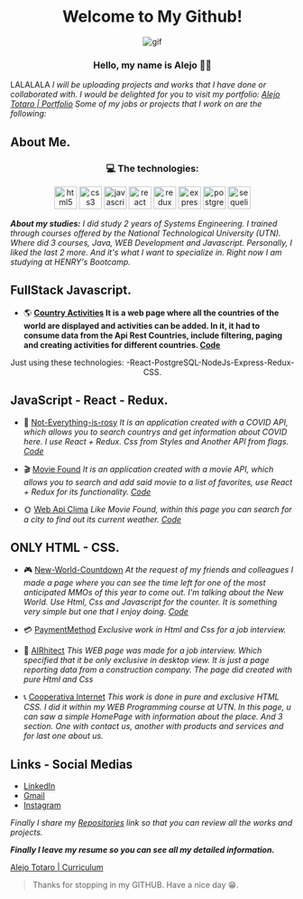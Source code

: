 
<h1 align="center"> Welcome to My Github! </h1>
<p align="center">
<img src="https://media.giphy.com/media/3o6ZtpxSZbQRRnwCKQ/giphy.gif" alt="gif"/>
<p>
 
 
 <h3 align="center"> Hello, my name is Alejo 🤙🏽</h3>
 
 
 LALALALA
*I will be uploading projects and works that I have done or collaborated with.
I would be delighted for you to visit my portfolio: [Alejo Totaro | Portfolio](https://alejo-totaro-portfolio.netlify.app/)
Some of my jobs or projects that I work on are the following:* 

 ## About Me.

<h3 align="center">💻  The technologies:  </h3>

<p align="center">
  <img src="https://api.iconify.design/vscode-icons:file-type-html.svg" alt="html5" height="40" width="40"/>
  <img src="https://api.iconify.design/vscode-icons:file-type-css.svg" alt="css3" height="40" width="40"/>
  <img src="https://api.iconify.design/logos:javascript.svg" alt="javascript" height="40" width="40"/>
  <img src="https://api.iconify.design/logos:react.svg" alt="react" height="40" width="40"/>
  <img src="https://api.iconify.design/logos:redux.svg" alt="redux" height="40" width="40"/>  
  <img src="https://api.iconify.design/simple-icons:express.svg" alt="express" height="40" width="40"/>  
  <img src="https://api.iconify.design/logos:postgresql.svg" alt="postgreSQL" height="40" width="40"/> 
  <img src="https://api.iconify.design/logos:sequelize.svg" alt="sequelize" height="40" width="40"/> 
<p>
 
 ***About my studies:***
*I did study 2 years of Systems Engineering. I trained through courses offered by the National Technological University (UTN).
Where did  3 courses, Java, WEB Development and Javascript. Personally, I liked the last 2 more. And it's what I want to specialize in. Right now I am studying at HENRY's Bootcamp.*


## FullStack Javascript.

 -  🌎  **[Country Activities](https://github.com/Atotaro98/PI-Countries-FT13) It is a web page where all the countries of the world are displayed and activities can be added.
In it, it had to consume data from the Api Rest Countries, include filtering, paging and creating activities for different countries. [Code](https://github.com/Atotaro98/PI-Countries-FT13)**

<p align="center"> Just using these technologies: -React-PostgreSQL-NodeJs-Express-Redux-CSS. <p>
 
 

## JavaScript - React - Redux.

 - 🤢 [Not-Everything-is-rosy](https://not-everything-is-rosy.netlify.app/) *It is an application created with a COVID API, which allows you to search countrys and get information about COVID here. I use React + Redux. Css from Styles and Another API from flags. [Code](https://github.com/Atotaro98/Not-Everything-is-rosy)*
 

 - 🎬 [Movie Found](https://movie-found.netlify.app/) *It is an application created with a movie API, which allows you to search and add said movie to a list of favorites, use React + Redux for its functionality. [Code](https://github.com/Atotaro98/ApiPeliculas)*

 - 🌞 [Web Api Clima](https://weather-page-api.netlify.app/) *Like Movie Found, within this page you can search for a city to find out its current weather. [Code](https://github.com/Atotaro98/ApiClima)*


 
 ## ONLY HTML - CSS.
  - 🎮 [New-World-Countdown](https://newworld-countdown.netlify.app/) *At the request of my friends and colleagues I made a page where you can see the time left for one of the most anticipated MMOs of this year to come out. I'm talking about the New World. Use Html, Css and Javascript for the counter. It is something very simple but one that I enjoy doing. [Code](https://github.com/Atotaro98/New-World-Countdown)*
 
  - 💳 [PaymentMethod](https://github.com/Atotaro98/MethodPayment) *Exclusive work in Html and Css for a job interview.*

 - 🔨 [AIRhitect](https://github.com/Atotaro98/AIRhitect) *This WEB page was made for a job interview. Which specified that it be only exclusive in desktop view. It is just a page reporting data from a construction company. The page did created with pure Html and Css*
 
  - 📞 [Cooperativa Internet](https://github.com/Atotaro98/Cooperativa_Internet) *This work is done in pure and exclusive HTML CSS. I did it within my WEB Programming course at UTN. In this page, u can saw a simple HomePage with information about the place. And 3 section. One with contact us, another with products and services and for last one about us.*
 

## Links - Social Medias

- [LinkedIn](https://www.linkedin.com/in/alejo-totaro-a65448196/)
- [Gmail](mailto:alejocs1998@gmail.com)
- [Instagram](https://www.instagram.com/atotaro98/)

 
*Finally I share my [Repositories](https://github.com/Atotaro98?tab=repositories) link so that you can review all the works and projects.*



***Finally I leave my resume so you can see all my detailed information.***

[Alejo Totaro | Curriculum](https://atotaro98.github.io/cv/CVAlejoTotaro.pdf)

> Thanks for stopping in my GITHUB. Have a nice day 😁.
